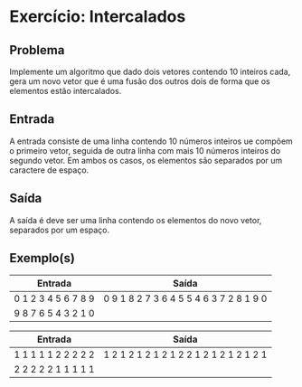 Exercício: Intercalados
====================


Problema
--------

Implemente um algoritmo que dado dois vetores contendo 10 inteiros cada, gera um novo vetor que é uma fusão dos outros dois de forma que os elementos estão intercalados.



Entrada
-------

A entrada consiste de uma linha contendo 10 números inteiros ue compõem o primeiro vetor, seguida de outra linha com mais 10 números inteiros do segundo vetor. Em ambos os casos, os elementos são separados por um caractere de espaço.

Saída
-----

A saída é deve ser uma linha contendo os elementos do novo vetor, separados por um espaço.


Exemplo(s)
----------

| Entrada             | Saída                                   |
|---------------------|-----------------------------------------|
| 0 1 2 3 4 5 6 7 8 9 | 0 9 1 8 2 7 3 6 4 5 5 4 6 3 7 2 8 1 9 0 |
| 9 8 7 6 5 4 3 2 1 0 |                                         |


| Entrada             | Saída                                   |
|---------------------|-----------------------------------------|
| 1 1 1 1 1 2 2 2 2 2 | 1 2 1 2 1 2 1 2 1 2 2 1 2 1 2 1 2 1 2 1 |
| 2 2 2 2 2 1 1 1 1 1 |                                         |
